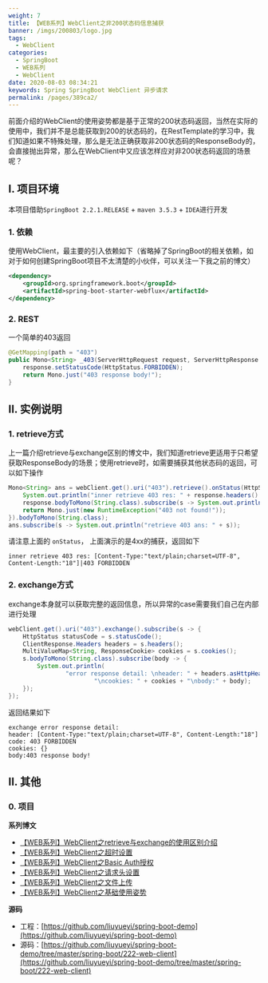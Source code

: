 ```yaml
---
weight: 7
title: 【WEB系列】WebClient之非200状态码信息捕获
banner: /imgs/200803/logo.jpg
tags: 
  - WebClient
categories: 
  - SpringBoot
  - WEB系列
  - WebClient
date: 2020-08-03 08:34:21
keywords: Spring SpringBoot WebClient 异步请求
permalink: /pages/389ca2/
---
```


前面介绍的WebClient的使用姿势都是基于正常的200状态码返回，当然在实际的使用中，我们并不是总能获取到200的状态码的，在RestTemplate的学习中，我们知道如果不特殊处理，那么是无法正确获取非200状态码的ResponseBody的，会直接抛出异常，那么在WebClient中又应该怎样应对非200状态码返回的场景呢？

<!-- more  -->

## I. 项目环境

本项目借助`SpringBoot 2.2.1.RELEASE` + `maven 3.5.3` + `IDEA`进行开发

### 1. 依赖

使用WebClient，最主要的引入依赖如下（省略掉了SpringBoot的相关依赖，如对于如何创建SpringBoot项目不太清楚的小伙伴，可以关注一下我之前的博文）

```xml
<dependency>
    <groupId>org.springframework.boot</groupId>
    <artifactId>spring-boot-starter-webflux</artifactId>
</dependency>
```

### 2. REST

一个简单的403返回

```java
@GetMapping(path = "403")
public Mono<String> _403(ServerHttpRequest request, ServerHttpResponse response) throws IOException {
    response.setStatusCode(HttpStatus.FORBIDDEN);
    return Mono.just("403 response body!");
}

```

## II. 实例说明

### 1. retrieve方式

上一篇介绍retrieve与exchange区别的博文中，我们知道retrieve更适用于只希望获取ResponseBody的场景；使用retrieve时，如需要捕获其他状态码的返回，可以如下操作

```java
Mono<String> ans = webClient.get().uri("403").retrieve().onStatus(HttpStatus::is4xxClientError, response -> {
    System.out.println("inner retrieve 403 res: " + response.headers().asHttpHeaders() + "|" + response.statusCode());
    response.bodyToMono(String.class).subscribe(s -> System.out.println("inner res body: " + s));
    return Mono.just(new RuntimeException("403 not found!"));
}).bodyToMono(String.class);
ans.subscribe(s -> System.out.println("retrieve 403 ans: " + s));
```

请注意上面的 `onStatus`， 上面演示的是4xx的捕获，返回如下


```
inner retrieve 403 res: [Content-Type:"text/plain;charset=UTF-8", Content-Length:"18"]|403 FORBIDDEN
```

### 2. exchange方式

exchange本身就可以获取完整的返回信息，所以异常的case需要我们自己在内部进行处理

```java
webClient.get().uri("403").exchange().subscribe(s -> {
    HttpStatus statusCode = s.statusCode();
    ClientResponse.Headers headers = s.headers();
    MultiValueMap<String, ResponseCookie> cookies = s.cookies();
    s.bodyToMono(String.class).subscribe(body -> {
        System.out.println(
                "error response detail: \nheader: " + headers.asHttpHeaders() + "\ncode: " + statusCode +
                        "\ncookies: " + cookies + "\nbody:" + body);
    });
});
```

返回结果如下

```
exchange error response detail: 
header: [Content-Type:"text/plain;charset=UTF-8", Content-Length:"18"]
code: 403 FORBIDDEN
cookies: {}
body:403 response body!
```

## II. 其他

### 0. 项目

**系列博文**

- [【WEB系列】WebClient之retrieve与exchange的使用区别介绍](http://spring.hhui.top/spring-blog/2020/07/28/200728-SpringBoot%E7%B3%BB%E5%88%97WebClient%E4%B9%8Bretrieve%E4%B8%8Eexchange%E7%9A%84%E4%BD%BF%E7%94%A8%E5%8C%BA%E5%88%AB%E4%BB%8B%E7%BB%8D/)
- [【WEB系列】WebClient之超时设置](http://spring.hhui.top/spring-blog/2020/07/17/200717-SpringBoot%E7%B3%BB%E5%88%97WebClient%E4%B9%8B%E8%B6%85%E6%97%B6%E8%AE%BE%E7%BD%AE/)
- [【WEB系列】WebClient之Basic Auth授权](http://spring.hhui.top/spring-blog/2020/07/16/200716-SpringBoot%E7%B3%BB%E5%88%97WebClient%E4%B9%8BBasic-Auth%E6%8E%88%E6%9D%83/)
- [【WEB系列】WebClient之请求头设置](http://spring.hhui.top/spring-blog/2020/07/14/200714-SpringBoot%E7%B3%BB%E5%88%97WebClient%E4%B9%8B%E8%AF%B7%E6%B1%82%E5%A4%B4%E8%AE%BE%E7%BD%AE/)
- [【WEB系列】WebClient之文件上传](http://spring.hhui.top/spring-blog/2020/07/13/200713-SpringBoot%E7%B3%BB%E5%88%97WebClient%E4%B9%8B%E6%96%87%E4%BB%B6%E4%B8%8A%E4%BC%A0/)
- [【WEB系列】WebClient之基础使用姿势](http://spring.hhui.top/spring-blog/2020/07/09/200709-SpringBoot%E7%B3%BB%E5%88%97WebClient%E4%B9%8B%E5%9F%BA%E7%A1%80%E4%BD%BF%E7%94%A8%E5%A7%BF%E5%8A%BF/)

**源码**

- 工程：[https://github.com/liuyueyi/spring-boot-demo](https://github.com/liuyueyi/spring-boot-demo)
- 源码：[https://github.com/liuyueyi/spring-boot-demo/tree/master/spring-boot/222-web-client](https://github.com/liuyueyi/spring-boot-demo/tree/master/spring-boot/222-web-client)

